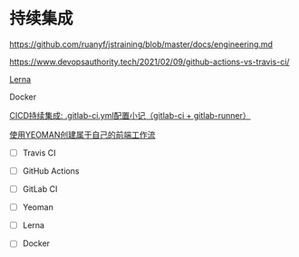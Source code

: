# 持续集成

https://github.com/ruanyf/jstraining/blob/master/docs/engineering.md

https://www.devopsauthority.tech/2021/02/09/github-actions-vs-travis-ci/

[Lerna](https://lerna.js.org/)

Docker

[CICD持续集成: .gitlab-ci.yml配置小记（gitlab-ci + gitlab-runner）](https://segmentfault.com/a/1190000021874825)

[使用YEOMAN创建属于自己的前端工作流](https://segmentfault.com/a/1190000004896264)





- [ ] Travis CI

- [ ] GitHub Actions

- [ ] GitLab CI

- [ ] Yeoman

- [ ] Lerna

- [ ] Docker